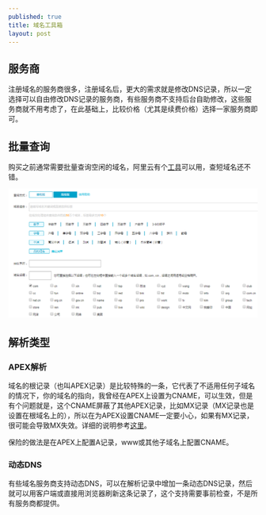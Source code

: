 ```yaml
---
published: true
title: 域名工具箱
layout: post
---
```


## 服务商

注册域名的服务商很多，注册域名后，更大的需求就是修改DNS记录，所以一定选择可以自由修改DNS记录的服务商，有些服务商不支持后台自助修改，这些服务商就不用考虑了，在此基础上，比较价格（尤其是续费价格）选择一家服务商即可。

## 批量查询

购买之前通常需要批量查询空闲的域名，阿里云有个[工具](https://check.aliyun.com/domain/bulk-search/advance.htm)可以用，查短域名还不错。

![](../../public/images/2018-06-10-17-22-28.png)


## 解析类型

### APEX解析
域名的根记录（也叫APEX记录）是比较特殊的一条，它代表了不适用任何子域名的情况下，你的域名的指向，我曾经在APEX上设置为CNAME，可以生效，但是有个问题就是，这个CNAME屏蔽了其他APEX记录，比如MX记录（MX记录也是设置在根域名上的），所以在为APEX设置CNAME一定要小心，如果有MX记录，很可能会导致MX失效。详细的说明参考[这里](https://www.netlify.com/blog/2017/02/28/to-www-or-not-www/)。

保险的做法是在APEX上配置A记录，www或其他子域名上配置CNAME。

### 动态DNS
有些域名服务商支持动态DNS，可以在解析记录中增加一条动态DNS记录，然后就可以用客户端或直接用浏览器刷新这条记录了，这个支持需要事前检查，不是所有服务商都提供。



